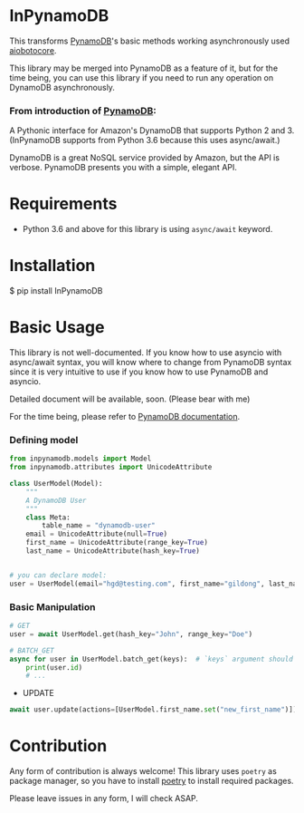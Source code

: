 # InPynamoDB

This transforms [PynamoDB](https://github.com/pynamodb/PynamoDB)'s basic methods working asynchronously used [aiobotocore](https://github.com/aio-libs/aiobotocore).

This library may be merged into PynamoDB as a feature of it, but for the time being, you can use this library if you need to run any operation on DynamoDB asynchronously. 

### From introduction of [PynamoDB](https://github.com/pynamodb/PynamoDB):
A Pythonic interface for Amazon's DynamoDB that supports Python 2 and 3. (InPynamoDB supports from Python 3.6 because this uses async/await.)

DynamoDB is a great NoSQL service provided by Amazon, but the API is verbose. PynamoDB presents you with a simple, elegant API.
 
# Requirements
- Python 3.6 and above for this library is using `async/await` keyword.

# Installation
$ pip install InPynamoDB

# Basic Usage

This library is not well-documented. If you know how to use asyncio with async/await syntax, you will know where to change
from PynamoDB syntax since it is very intuitive to use if you know how to use PynamoDB and asyncio.

Detailed document will be available, soon. (Please bear with me) 

For the time being, please refer to [PynamoDB documentation](https://pynamodb.readthedocs.io/).


### Defining model
```python
from inpynamodb.models import Model
from inpynamodb.attributes import UnicodeAttribute

class UserModel(Model):
    """
    A DynamoDB User
    """
    class Meta:
        table_name = "dynamodb-user"
    email = UnicodeAttribute(null=True)
    first_name = UnicodeAttribute(range_key=True)
    last_name = UnicodeAttribute(hash_key=True)


# you can declare model:
user = UserModel(email="hgd@testing.com", first_name="gildong", last_name="hong")

```

### Basic Manipulation

```python
# GET
user = await UserModel.get(hash_key="John", range_key="Doe")

# BATCH_GET
async for user in UserModel.batch_get(keys):  # `keys` argument should be list.
    print(user.id)
    # ...
```

- UPDATE

```python
await user.update(actions=[UserModel.first_name.set("new_first_name")])
```

# Contribution
Any form of contribution is always welcome! This library uses `poetry` as package manager, so you have to install [poetry](https://python-poetry.org/) to install required packages.

Please leave issues in any form, I will check ASAP.
